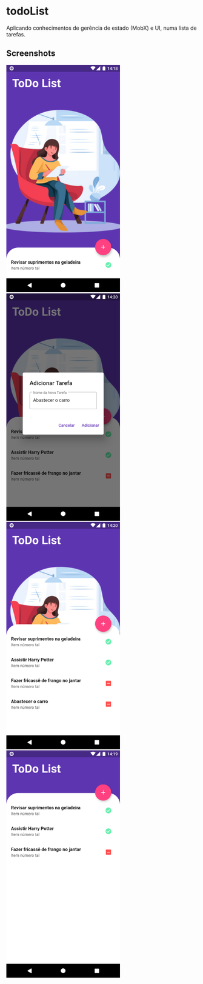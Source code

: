 # todoList
Aplicando conhecimentos de gerência de estado (MobX) e UI, numa lista de tarefas.

## Screenshots

<img src="https://github.com/yuriboeira11tx/todoList/blob/main/screenshot-1.png" width="300" heigth="400"/> <img src="https://github.com/yuriboeira11tx/todoList/blob/main/screenshot-4.png" width="300" heigth="400"/> <img src="https://github.com/yuriboeira11tx/todoList/blob/main/screenshot-3.png" width="300" heigth="400"/> <img src="https://github.com/yuriboeira11tx/todoList/blob/main/screenshot-2.png" width="300" heigth="400"/>
